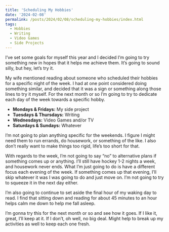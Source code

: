 ```yaml
---
title: 'Scheduling My Hobbies'
date: '2024-02-08'
permalink: /posts/2024/02/08/scheduling-my-hobbies/index.html
tags:
  - Hobbies
  - Writing
  - Video Games
  - Side Projects
---
```


I’ve set some goals for myself this year and I decided I’m going to try something new in hopes that it helps me achieve them. It’s going to sound silly, but hey, let’s try it.
<!-- excerpt -->

My wife mentioned reading about someone who scheduled their hobbies for a specific night of the week. I had at one point considered doing something similar, and decided that it was a sign or something along those lines to try it myself. For the next month or so I’m going to try to dedicate each day of the week towards a specific hobby.

- **Mondays & Fridays:** My side project
- **Tuesdays & Thursdays:** Writing
- **Wednesdays:** Video Games and/or TV
- **Saturdays & Sundays:** Whatever

I’m not going to plan anything specific for the weekends. I figure I might need them to run errands, do housework, or something of the like. I also don’t really want to make things too rigid, life’s too short for that.

With regards to the week, I’m not going to say “no” to alternative plans if something comes up or anything. I’ll still have hockey 1-2 nights a week, and housework never ends. What I’m just going to do is have a different focus each evening of the week. If something comes up that evening, I’ll skip whatever it was I was going to do and just move on. I’m not going to try to squeeze it in the next day either.

I’m also going to continue to set aside the final hour of my waking day to read. I find that sitting down and reading for about 45 minutes to an hour helps calm me down to help me fall asleep.

I’m gonna try this for the next month or so and see how it goes. If I like it, great, I’ll keep at it. If I don’t, oh well, no big deal. Might help to break up my activities as well to keep each one fresh.